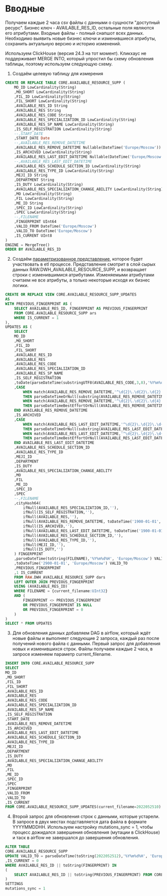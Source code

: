 # Вводные
Получаем каждые 2 часа csv файлы с данными о сущности "доступный ресурс". Бизнес ключ - AVAILABLE_RES_ID, остальные поля являются его атрибутами.
Входные файлы - полный снапшот всех данных. 
Необходимо выявить новые бизнес ключи и изменившиеся атрибуты, сохранить актуальную версию и историю изменений. 

Используем ClickHouse (версия 24.3 на тот момент). Кликхаус не поддерживает MERGE INTO, который упростил бы схему обновления таблицы, поэтому используем следующую схему. 
1. Создаём целевую таблицу для измерения
```sql
CREATE OR REPLACE TABLE CORE.AVAILABLE_RESOURCE_SUPP (
	MO_ID LowCardinality(String)
	,MO_SHORT LowCardinality(String)
	,FIL_ID LowCardinality(String)
	,FIL_SHORT LowCardinality(String)
	,AVAILABLE_RES_ID String
	,AVAILABLE_RES String
	,AVAILABLE_RES_CODE String
	,AVAILABLE_RES_SPECIALIZATION_ID LowCardinality(String) 
	,AVAILABLE_RES_SP_NAME LowCardinality(String)
	,IS_SELF_REGISTRATION LowCardinality(String)
	--,START_DATE
	,START_DATE Date
	--,AVAILABLE_RES_REMOVE_DATETIME 
	,AVAILABLE_RES_REMOVE_DATETIME Nullable(DateTime('Europe/Moscow'))  
	,IS_ARCHIVED LowCardinality(String)
	,AVAILABLE_RES_LAST_EDIT_DATETIME Nullable(DateTime('Europe/Moscow'))
	--,AVAILABLE_RES_LAST_EDIT_DATETIME
	,AVAILABLE_RES_SCHEDULE_SECTION_ID LowCardinality(String)
	,AVAILABLE_RES_TYPE_ID LowCardinality(String)
	,MEJI_ID String
	,DEPARTMENT String
	,IS_DUTY LowCardinality(String)
	,AVAILABLE_RES_SPECIALIZATION_CHANGE_ABILITY LowCardinality(String)
	,MO LowCardinality(String)
	,FIL LowCardinality(String)
	,ME_ID String
	,SPEC_ID LowCardinality(String)
	,SPEC LowCardinality(String)
	--,FILENAME
	,FINGERPRINT UInt64
	,VALID_FROM DateTime('Europe/Moscow')
	,VALID_TO DateTime('Europe/Moscow')
	,IS_CURRENT UInt8
)
ENGINE = MergeTree()
ORDER BY AVAILABLE_RES_ID
```

2. Создаём [параметризованное представление](https://clickhouse.com/docs/en/sql-reference/statements/create/view#parameterized-view), которое будет участвовать в etl процессе. Представление смотрит в слой сырых данных RAW.DWH_AVAILABLE_RESOURCE_SUPP, и возвращает строки с изменившимися атрибутами. Изменяемыми атрибутами считаем не все атрибуты, а только некоторые исходя их бизнес логики.
```sql
CREATE OR REPLACE VIEW CORE.AVAILABLE_RESOURCE_SUPP_UPDATES
AS
WITH PREVIOUS_FINGERPRINT AS (
	SELECT AVAILABLE_RES_ID, FINGERPRINT AS PREVIOUS_FINGERPRINT
	FROM CORE.AVAILABLE_RESOURCE_SUPP ars
	WHERE IS_CURRENT = 1
),
UPDATES AS (
	SELECT 
	MO_ID
	,MO_SHORT
	,FIL_ID 
	,FIL_SHORT
	,AVAILABLE_RES_ID
	,AVAILABLE_RES
	,AVAILABLE_RES_CODE 
	,AVAILABLE_RES_SPECIALIZATION_ID 
	,AVAILABLE_RES_SP_NAME 
	,IS_SELF_REGISTRATION 
	,toDate(parseDateTime(substringUTF8(AVAILABLE_RES_CODE,3,8),'%Y%m%d','Europe/Moscow')) START_DATE
	,CASE 
		WHEN match(AVAILABLE_RES_REMOVE_DATETIME,'^\d{2}\.\d{2}\.\d{2} \d{2}:\d{2}:\d{2}')
		THEN parseDateTimeOrNull(substring(AVAILABLE_RES_REMOVE_DATETIME,1,17),'%d.%m.%y %H:%i:%S','Europe/Moscow')
		WHEN match(AVAILABLE_RES_REMOVE_DATETIME,'^\d{2}\.\d{2}\.\d{4} \d{2}:\d{2}:\d{2}')
		THEN parseDateTimeBestEffortOrNull(AVAILABLE_RES_REMOVE_DATETIME,'Europe/Moscow')
	END AVAILABLE_RES_REMOVE_DATETIME
	,IS_ARCHIVED
	,CASE 
		WHEN match(AVAILABLE_RES_LAST_EDIT_DATETIME,'^\d{2}\.\d{2}\.\d{2} \d{2}:\d{2}:\d{2}')
		THEN parseDateTimeOrNull(substring(AVAILABLE_RES_LAST_EDIT_DATETIME,1,17),'%d.%m.%y %H:%i:%S','Europe/Moscow')
		WHEN match(AVAILABLE_RES_LAST_EDIT_DATETIME,'^\d{2}\.\d{2}\.\d{4} \d{2}:\d{2}:\d{2}')
		THEN parseDateTimeBestEffortOrNull(AVAILABLE_RES_LAST_EDIT_DATETIME,'Europe/Moscow')
	END AVAILABLE_RES_LAST_EDIT_DATETIME 
	,AVAILABLE_RES_SCHEDULE_SECTION_ID
	,AVAILABLE_RES_TYPE_ID
	,MEJI_ID
	,DEPARTMENT 
	,IS_DUTY 
	,AVAILABLE_RES_SPECIALIZATION_CHANGE_ABILITY 
	,MO
	,FIL 
	,ME_ID
	,SPEC_ID 
	,SPEC 
	--,FILENAME
	,cityHash64(
		ifNull(AVAILABLE_RES_SPECIALIZATION_ID,''),
		ifNull(IS_SELF_REGISTRATION,''),
		ifNull(AVAILABLE_RES,''),
		ifNull(AVAILABLE_RES_REMOVE_DATETIME, toDateTime('1900-01-01', 'Europe/Moscow')),
		ifNull(IS_ARCHIVED,''),
		ifNull(AVAILABLE_RES_LAST_EDIT_DATETIME, toDateTime('1900-01-01', 'Europe/Moscow')),
		ifNull(AVAILABLE_RES_SCHEDULE_SECTION_ID,''),
		ifNull(AVAILABLE_RES_TYPE_ID,''),
		ifNull(MEJI_ID,''),
		ifNull(IS_DUTY,'')
	) FINGERPRINT
	,parseDateTime(toString(FILENAME),'%Y%m%d%H', 'Europe/Moscow') VALID_FROM
	,toDateTime('2900-01-01', 'Europe/Moscow') VALID_TO
	,PREVIOUS_FINGERPRINT
	,1 IS_CURRENT
	FROM RAW.DWH_AVAILABLE_RESOURCE_SUPP dars
	LEFT OUTER JOIN PREVIOUS_FINGERPRINT
	USING (AVAILABLE_RES_ID)
	WHERE FILENAME = {current_filename:UInt32}
	AND (
		FINGERPRINT <> PREVIOUS_FINGERPRINT
		OR PREVIOUS_FINGERPRINT IS NULL
		OR PREVIOUS_FINGERPRINT = 0
	)
)
SELECT * FROM UPDATES
```

3. Для обновления данных добавляем DAG в airflow, который ждёт новые файлы и выполняет следующие 2 запроса, каждый раз после получений нового файла с данными. Первый запрос для добавления новых и изменившихся строк. Файлы получаем каждые 2 часа, в запросе изменяем параметр current_filename.
```sql
INSERT INTO CORE.AVAILABLE_RESOURCE_SUPP
SELECT 
MO_ID
,MO_SHORT
,FIL_ID
,FIL_SHORT
,AVAILABLE_RES_ID
,AVAILABLE_RES
,AVAILABLE_RES_CODE
,AVAILABLE_RES_SPECIALIZATION_ID
,AVAILABLE_RES_SP_NAME
,IS_SELF_REGISTRATION
,START_DATE
,AVAILABLE_RES_REMOVE_DATETIME
,IS_ARCHIVED
,AVAILABLE_RES_LAST_EDIT_DATETIME
,AVAILABLE_RES_SCHEDULE_SECTION_ID
,AVAILABLE_RES_TYPE_ID
,MEJI_ID
,DEPARTMENT
,IS_DUTY
,AVAILABLE_RES_SPECIALIZATION_CHANGE_ABILITY
,MO
,FIL
,ME_ID
,SPEC_ID
,SPEC
,FINGERPRINT
,VALID_FROM
,VALID_TO
,IS_CURRENT
FROM CORE.AVAILABLE_RESOURCE_SUPP_UPDATES(current_filename=2022052510)
```

4. Второй запрос для обновления строк с данными, которые устарели. В запросе в двух местах подставляется дата файла в формате YYYYMMDDHH. Используем настройку mutations_sync = 1, чтобы процесс дожидался завершения обновления (мутации в ClickHouse) и таск в airflow не завершался до завершения обновления.
```sql
ALTER TABLE 
CORE.AVAILABLE_RESOURCE_SUPP 
UPDATE VALID_TO = parseDateTime(toString(2022052512),'%Y%m%d%H', 'Europe/Moscow') - INTERVAL 1 SECOND
,IS_CURRENT = 0
WHERE AVAILABLE_RES_ID || toString(FINGERPRINT) IN 
(
	SELECT AVAILABLE_RES_ID || toString(PREVIOUS_FINGERPRINT) FROM CORE.AVAILABLE_RESOURCE_SUPP_UPDATES(current_filename=2022052512)
)
SETTINGS
mutations_sync = 1
```

